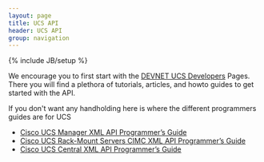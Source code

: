 ```yaml
---
layout: page
title: UCS API
header: UCS API
group: navigation
---
```

{% include JB/setup %}

We encourage you to first start with the [DEVNET UCS Developers](https://developer.cisco.com/site/ucs-dev-center/index.gsp) Pages.  There you will find a plethora of tutorials, articles, and howto guides to get started with the API. 

If you don't want any handholding here is where the different programmers guides are for UCS

* [Cisco UCS Manager XML API Programmer’s Guide](http://www.cisco.com/c/en/us/td/docs/unified_computing/ucs/sw/api/b_ucs_api_book.html)
* [Cisco UCS Rack-Mount Servers CIMC XML API Programmer’s Guide](http://www.cisco.com/c/en/us/td/docs/unified_computing/ucs/c/sw/api/b_cimc_api_book.html)
* [Cisco UCS Central XML API Programmer’s Guide](http://www.cisco.com/c/en/us/td/docs/unified_computing/ucs/ucs-central/api/b_UCSC_XML_API_book.html)
